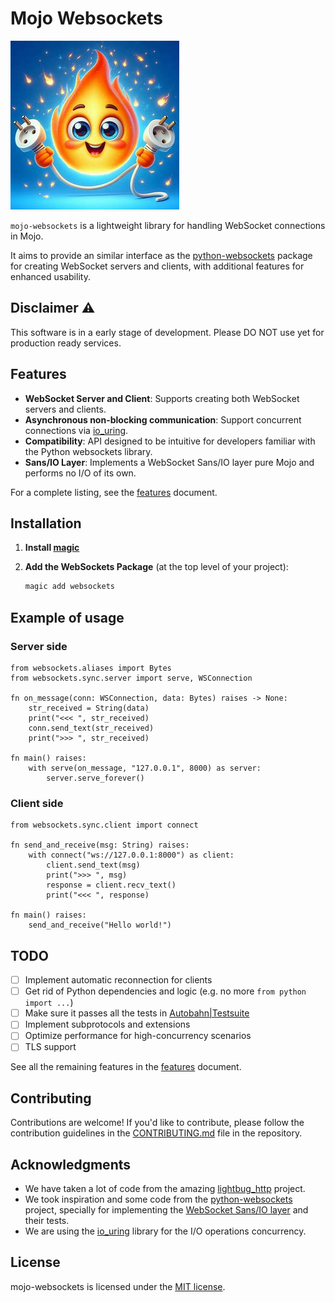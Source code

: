 # Mojo Websockets

![logo](./assets/logo.jpeg)

`mojo-websockets` is a lightweight library for handling WebSocket connections in Mojo.

It aims to provide an similar interface as the [python-websockets](https://github.com/python-websockets/websockets) package for creating WebSocket servers and clients, with additional features for enhanced usability.

## Disclaimer ⚠️

This software is in a early stage of development. Please DO NOT use yet for production ready services.

## Features

- **WebSocket Server and Client**: Supports creating both WebSocket servers and clients.
- **Asynchronous non-blocking communication**: Support concurrent connections via [io_uring](https://unixism.net/loti/).
- **Compatibility**: API designed to be intuitive for developers familiar with the Python websockets library.
- **Sans/IO Layer**: Implements a WebSocket Sans/IO layer pure Mojo and performs no I/O of its own.

For a complete listing, see the [features](docs/features.md) document.

## Installation

1. **Install [magic](https://docs.modular.com/magic#install-magic)**

2. **Add the WebSockets Package** (at the top level of your project):

    ```bash
    magic add websockets
    ```
## Example of usage

### Server side

```mojo
from websockets.aliases import Bytes
from websockets.sync.server import serve, WSConnection

fn on_message(conn: WSConnection, data: Bytes) raises -> None:
    str_received = String(data)
    print("<<< ", str_received)
    conn.send_text(str_received)
    print(">>> ", str_received)

fn main() raises:
    with serve(on_message, "127.0.0.1", 8000) as server:
        server.serve_forever()
```

### Client side

```mojo
from websockets.sync.client import connect

fn send_and_receive(msg: String) raises:
    with connect("ws://127.0.0.1:8000") as client:
        client.send_text(msg)
        print(">>> ", msg)
        response = client.recv_text()
        print("<<< ", response)

fn main() raises:
    send_and_receive("Hello world!")

```

## TODO

- [ ] Implement automatic reconnection for clients
- [ ] Get rid of Python dependencies and logic (e.g. no more `from python import ...`)
- [ ] Make sure it passes all the tests in [Autobahn|Testsuite](https://github.com/crossbario/autobahn-testsuite/)
- [ ] Implement subprotocols and extensions
- [ ] Optimize performance for high-concurrency scenarios
- [ ] TLS support

See all the remaining features in the [features](docs/features.md) document.

## Contributing

Contributions are welcome! If you'd like to contribute, please follow the contribution guidelines in the [CONTRIBUTING.md](CONTRIBUTING.md) file in the repository.

## Acknowledgments

* We have taken a lot of code from the amazing [lightbug_http](https://github.com/saviorand/lightbug_http) project.
* We took inspiration and some code from the [python-websockets](https://github.com/websockets) project, specially for implementing the [WebSocket Sans/IO layer](https://websockets.readthedocs.io/en/stable/howto/sansio.html) and their tests.
* We are using the [io_uring](https://github.com/dmitry-salin/io_uring/) library for the I/O operations concurrency.

## License

mojo-websockets is licensed under the [MIT license](LICENSE).

